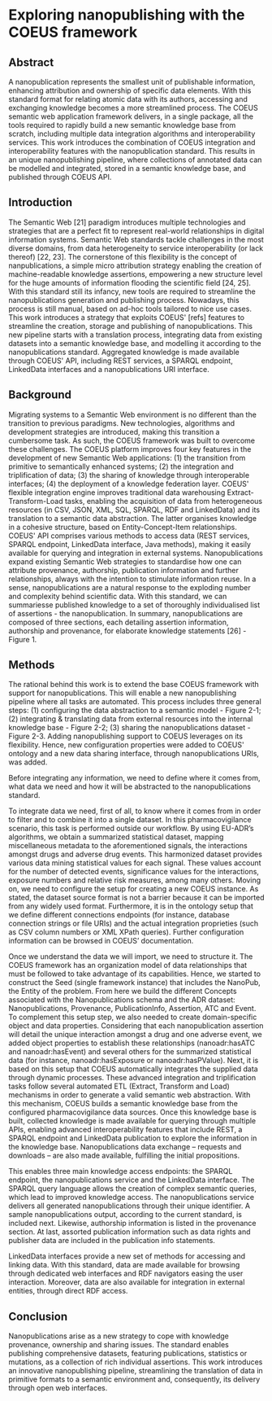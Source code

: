 # Exploring nanopublishing with the COEUS framework

## Abstract

A nanopublication represents the smallest unit of publishable information, enhancing attribution and ownership of specific data elements. With this standard format for relating atomic data with its authors, accessing and exchanging knowledge becomes a more streamlined process.
The COEUS semantic web application framework delivers, in a single package, all the tools required to rapidly build a new semantic knowledge base from scratch, including multiple data integration algorithms and interoperability services.
This work introduces the combination of COEUS integration and interoperability features with the nanopublication standard. This results in an unique nanopublishing pipeline, where collections of annotated data can be modelled and integrated, stored in a semantic knowledge base, and published through COEUS API.

## Introduction

The Semantic Web [21] paradigm introduces multiple technologies and strategies that are a perfect fit to represent real-world relationships in digital information systems. Semantic Web standards tackle challenges in the most diverse domains, from data heterogeneity to service interoperability (or lack thereof) [22, 23]. The cornerstone of this flexibility is the concept of nanpublications, a simple micro attribution strategy enabling the creation of machine-readable knowledge assertions, empowering a new structure level for the huge amounts of information flooding the scientific field [24, 25]. 
With this standard still its infancy, new tools are required to streamline the nanopublications generation and publishing process. Nowadays, this process is still manual, based on ad-hoc tools tailored to nice use cases.
This work introduces a strategy that exploits COEUS' [refs] features to streamline the creation, storage and publishing of nanopublications. This new pipeline starts with a translation process, integrating data from existing datasets into a semantic knowledge base, and modelling it according to the nanopublications standard. Aggregated knowledge is made available through COEUS' API, including REST services, a SPARQL endpoint, LinkedData interfaces and a nanopublications URI interface.

## Background

Migrating systems to a Semantic Web environment is no different than the transition to previous paradigms. New technologies, algorithms and development strategies are introduced, making this transition a cumbersome task. As such, the COEUS framework was built to overcome these challenges. The COEUS platform improves four key features in the development of new Semantic Web applications: (1) the transition from primitive to semantically enhanced systems; (2) the integration and triplification of data; (3) the sharing of knowledge through interoperable interfaces; (4) the deployment of a knowledge federation layer.
COEUS' flexible integration engine improves traditional data warehousing Extract-Transform-Load tasks, enabling the acquisition of data from heterogeneous resources (in CSV, JSON, XML, SQL, SPARQL, RDF and LinkedData) and its translation to a semantic data abstraction. The latter organises knowledge in a cohesive structure, based on Entity-Concept-Item relationships. COEUS' API comprises various methods to access data (REST services, SPARQL endpoint, LinkedData interface, Java methods), making it easily available for querying and integration in external systems. 
Nanopublications expand existing Semantic Web strategies to standardise how one can attribute provenance, authorship, publication information and further relationships, always with the intention to stimulate information reuse. In a sense, nanopublications are a natural response to the exploding number and complexity behind scientific data. With this standard, we can summariesse published knowledge to a set of thoroughly individualised list of assertions - the nanopublication.
In summary, nanopublications are composed of three sections, each detailing assertion information, authorship and provenance, for elaborate knowledge statements [26] - Figure 1.

## Methods

The rational behind this work is to extend the base COEUS framework with support for nanopublications. This will enable a new nanopublishing pipeline where all tasks are automated. This process includes three general steps: (1) configuring the data abstraction to a semantic model - Figure 2-1; (2) integrating & translating data from external resources into the internal knowledge base - Figure 2-2; (3) sharing the nanopublications dataset - Figure 2-3. Adding nanopublishing support to COEUS leverages on its flexibility. Hence, new configuration properties were added to COEUS' ontology and a new data sharing interface, through nanopublications URIs, was added.

Before integrating any information, we need to define where it comes from, what data we need and how it will be abstracted to the nanopublications standard.


To integrate data we need, first of all, to know where it comes from in order to filter and to combine it into a single dataset. In this pharmacovigilance scenario, this task is performed outside our workflow. By using EU-ADR’s algorithms, we obtain a summarized statistical dataset, mapping miscellaneous metadata to the aforementioned signals, the interactions amongst drugs and adverse drug events. This harmonized dataset provides various data mining statistical values for each signal. These values account for the number of detected events, significance values for the interactions, exposure numbers and relative risk measures, among many others.
Moving on, we need to configure the setup for creating a new COEUS instance. As stated, the dataset source format is not a barrier because it can be imported from any widely used format. Furthermore, it is in the ontology setup that we define different connections endpoints (for instance, database connection strings or file URIs) and the actual integration proprieties (such as CSV column numbers or XML XPath queries). Further configuration information can be browsed in COEUS’ documentation. 

Once we understand the data we will import, we need to structure it. The COEUS framework has an organization model of data relationships that must be followed to take advantage of its capabilities. Hence, we started to construct the Seed (single framework instance) that includes the NanoPub, the Entity of the problem. From here we build the different Concepts associated with the Nanopublications schema and the ADR dataset: Nanopublications, Provenance, PublicationInfo, Assertion, ATC and Event. To complement this setup step, we also needed to create domain-specific object and data properties. Considering that each nanopublication assertion will detail the unique interaction amongst a drug and one adverse event, we added object properties to establish these relationships (nanoadr:hasATC and nanoadr:hasEvent) and several others for the summarized statistical data (for instance, nanoadr:hasExposure or nanoadr:hasPValue).
Next, it is based on this setup that COEUS automatically integrates the supplied data through dynamic processes. These advanced integration and triplification tasks follow several automated ETL (Extract, Transform and Load) mechanisms in order to generate a valid semantic web abstraction. With this mechanism, COEUS builds a semantic knowledge base from the configured pharmacovigilance data sources. 
Once this knowledge base is built, collected knowledge is made available for querying through multiple APIs, enabling advanced interoperability features that include REST, a SPARQL endpoint and LinkedData publication to explore the information in the knowledge base. Nanopublications data exchange – requests and downloads – are also made available, fulfilling the initial propositions.



This enables three main knowledge access endpoints: the SPARQL endpoint, the nanopublications service and the LinkedData interface.
The SPARQL query language allows the creation of complex semantic queries, which lead to improved knowledge access. The nanopublications service delivers all generated nanopublications through their unique identifier. A sample nanopublications output, according to the current standard, is included next. Likewise, authorship information is listed in the provenance section. At last, assorted publication information such as data rights and publisher data are included in the publication info statements.

LinkedData interfaces provide a new set of methods for accessing and linking data. With this standard, data are made available for browsing through dedicated web interfaces and RDF navigators easing the user interaction. Moreover, data are also available for integration in external entities, through direct RDF access. 

## Conclusion

Nanopublications arise as a new strategy to cope with knowledge provenance, ownership and sharing issues. The standard enables publishing comprehensive datasets, featuring publications, statistics or mutations, as a collection of rich individual assertions.
This work introduces an innovative nanopublishing pipeline, streamlining the translation of data in primitive formats to a semantic environment and, consequently, its delivery through open web interfaces.
